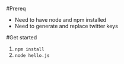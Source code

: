 #Prereq
-  Need to have node and npm installed
-  Need to generate and replace twitter keys

#Get started
1. `npm install`
2. `node hello.js`